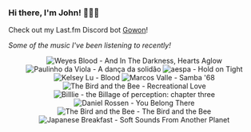 ### Hi there, I'm John! 🏄🏻‍♂️

Check out my Last.fm Discord bot [Gowon](http://gowon.ca)!

_Some of the music I've been listening to recently!_


<!-- lastfm -->
<p align="center"><img src="https://lastfm.freetls.fastly.net/i/u/64s/8214c56f1e5bc67fcd1f29073dedf822.jpg" title="Weyes Blood - And In The Darkness, Hearts Aglow"> <img src="https://lastfm.freetls.fastly.net/i/u/64s/a04816ec583e9f426f8c6fa00c9c648c.jpg" title="Paulinho da Viola - A dança da solidão"> <img src="https://lastfm.freetls.fastly.net/i/u/64s/29051e14d6e1102634f09be0e1850683.jpg" title="aespa - Hold on Tight"> <img src="https://lastfm.freetls.fastly.net/i/u/64s/570f30d6afd04262ee83a14dd3f04604.png" title="Kelsey Lu - Blood"> <img src="https://lastfm.freetls.fastly.net/i/u/64s/31fa1fed94961b9f7a55cfeb50608e25.jpg" title="Marcos Valle - Samba '68"> <img src="https://lastfm.freetls.fastly.net/i/u/64s/bf7739b2eba86176cedce6da61768c3e.png" title="The Bird and the Bee - Recreational Love"> <img src="https://lastfm.freetls.fastly.net/i/u/64s/1821993ac8f26b011fa934faa7fcdcae.jpg" title="Billlie - the Billage of perception: chapter three"> <img src="https://lastfm.freetls.fastly.net/i/u/64s/11f4e269d6c890b9b51f279cdc5b103e.jpg" title="Daniel Rossen - You Belong There"> <img src="https://lastfm.freetls.fastly.net/i/u/64s/a3afb12b062a4645a405e8e1a1a761fc.png" title="The Bird and the Bee - The Bird and the Bee"> <img src="https://lastfm.freetls.fastly.net/i/u/64s/e3ada99d604166fa317b5d0301951de4.jpg" title="Japanese Breakfast - Soft Sounds From Another Planet"> </p>
